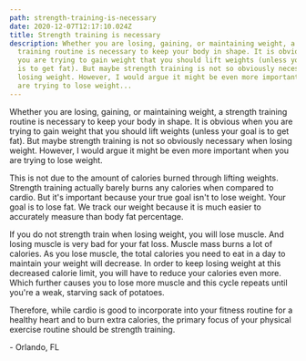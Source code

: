 ```yaml
---
path: strength-training-is-necessary
date: 2020-12-07T12:17:10.024Z
title: Strength training is necessary
description: Whether you are losing, gaining, or maintaining weight, a strength
  training routine is necessary to keep your body in shape. It is obvious when
  you are trying to gain weight that you should lift weights (unless your goal
  is to get fat). But maybe strength training is not so obviously necessary when
  losing weight. However, I would argue it might be even more important when you
  are trying to lose weight...
---
```

Whether you are losing, gaining, or maintaining weight, a strength training routine is necessary to keep your body in shape. It is obvious when you are trying to gain weight that you should lift weights (unless your goal is to get fat). But maybe strength training is not so obviously necessary when losing weight. However, I would argue it might be even more important when you are trying to lose weight.

This is not due to the amount of calories burned through lifting weights. Strength training actually barely burns any calories when compared to cardio. But it's important because your true goal isn't to lose weight. Your goal is to lose fat. We track our weight because it is much easier to accurately measure than body fat percentage.

If you do not strength train when losing weight, you will lose muscle. And losing muscle is very bad for your fat loss. Muscle mass burns a lot of calories. As you lose muscle, the total calories you need to eat in a day to maintain your weight will decrease. In order to keep losing weight at this decreased calorie limit, you will have to reduce your calories even more. Which further causes you to lose more muscle and this cycle repeats until you're a weak, starving sack of potatoes. 

Therefore, while cardio is good to incorporate into your fitness routine for a healthy heart and to burn extra calories, the primary focus of your physical exercise routine should be strength training.

\- Orlando, FL